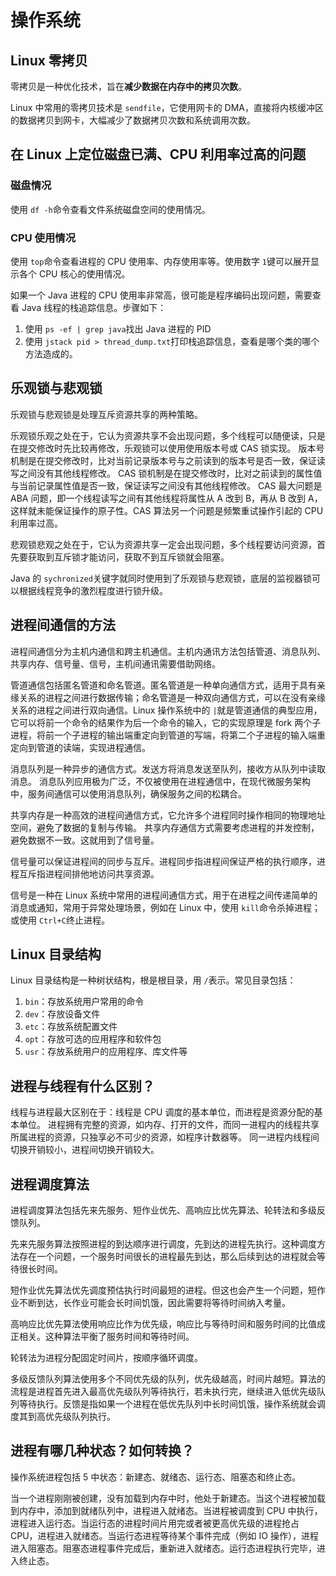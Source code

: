 # 操作系统

## Linux 零拷贝
零拷贝是一种优化技术，旨在**减少数据在内存中的拷贝次数**。

Linux 中常用的零拷贝技术是 `sendfile`，它使用网卡的 DMA，直接将内核缓冲区的数据拷贝到网卡，大幅减少了数据拷贝次数和系统调用次数。

## 在 Linux 上定位磁盘已满、CPU 利用率过高的问题

### 磁盘情况

使用 `df -h`命令查看文件系统磁盘空间的使用情况。

### CPU 使用情况

使用 `top`命令查看进程的 CPU 使用率、内存使用率等。使用数字 `1`键可以展开显示各个 CPU 核心的使用情况。

如果一个 Java 进程的 CPU 使用率非常高，很可能是程序编码出现问题，需要查看 Java 线程的栈追踪信息。步骤如下：

1. 使用 `ps -ef | grep java`找出 Java 进程的 PID
2. 使用 `jstack pid > thread_dump.txt`打印栈追踪信息，查看是哪个类的哪个方法造成的。

## 乐观锁与悲观锁

乐观锁与悲观锁是处理互斥资源共享的两种策略。

乐观锁乐观之处在于，它认为资源共享不会出现问题，多个线程可以随便读，只是在提交修改时先比较再修改，乐观锁可以使用使用版本号或 CAS 锁实现。
版本号机制是在提交修改时，比对当前记录版本号与之前读到的版本号是否一致，保证读写之间没有其他线程修改。
CAS 锁机制是在提交修改时，比对之前读到的属性值与当前记录属性值是否一致，保证读写之间没有其他线程修改。
CAS 最大问题是 ABA 问题，即一个线程读写之间有其他线程将属性从 A 改到 B，再从 B 改到 A，这样就未能保证操作的原子性。CAS 算法另一个问题是频繁重试操作引起的 CPU 利用率过高。

悲观锁悲观之处在于，它认为资源共享一定会出现问题，多个线程要访问资源，首先要获取到互斥锁才能访问，获取不到互斥锁就会阻塞。

Java 的 `sychronized`关键字就同时使用到了乐观锁与悲观锁，底层的监视器锁可以根据线程竞争的激烈程度进行锁升级。

## 进程间通信的方法

进程间通信分为主机内通信和跨主机通信。主机内通讯方法包括管道、消息队列、共享内存、信号量、信号，主机间通讯需要借助网络。

管道通信包括匿名管道和命名管道。匿名管道是一种单向通信方式，适用于具有亲缘关系的进程之间进行数据传输；命名管道是一种双向通信方式，可以在没有亲缘关系的进程之间进行双向通信。Linux 操作系统中的 `|`就是管道通信的典型应用，它可以将前一个命令的结果作为后一个命令的输入，它的实现原理是 fork 两个子进程，将前一个子进程的输出端重定向到管道的写端，将第二个子进程的输入端重定向到管道的读端，实现进程通信。

消息队列是一种异步的通信方式。发送方将消息发送至队列，接收方从队列中读取消息。
消息队列应用极为广泛，不仅被使用在进程通信中，在现代微服务架构中，服务间通信可以使用消息队列，确保服务之间的松耦合。

共享内存是一种高效的进程间通信方式，它允许多个进程同时操作相同的物理地址空间，避免了数据的复制与传输。
共享内存通信方式需要考虑进程的并发控制，避免数据不一致。这就用到了信号量。

信号量可以保证进程间的同步与互斥。进程同步指进程间保证严格的执行顺序，进程互斥指进程间排他地访问共享资源。

信号是一种在 Linux 系统中常用的进程间通信方式，用于在进程之间传递简单的消息或通知，常用于异常处理场景，例如在 Linux 中，使用 `kill`命令杀掉进程；或使用 `Ctrl+C`终止进程。

## Linux 目录结构

Linux 目录结构是一种树状结构，根是根目录，用 `/`表示。常见目录包括：

1. `bin`：存放系统用户常用的命令
2. `dev`：存放设备文件
3. `etc`：存放系统配置文件
4. `opt`：存放可选的应用程序和软件包
5. `usr`：存放系统用户的应用程序、库文件等


## 进程与线程有什么区别？

线程与进程最大区别在于：线程是 CPU 调度的基本单位，而进程是资源分配的基本单位。
进程拥有完整的资源，如内存、打开的文件，而同一进程内的线程共享所属进程的资源，只独享必不可少的资源，如程序计数器等。
同一进程内线程间切换开销较小，进程间切换开销较大。

## 进程调度算法

进程调度算法包括先来先服务、短作业优先、高响应比优先算法、轮转法和多级反馈队列。

先来先服务算法按照进程的到达顺序进行调度，先到达的进程先执行。这种调度方法存在一个问题，一个服务时间很长的进程最先到达，那么后续到达的进程就会等待很长时间。

短作业优先算法优先调度预估执行时间最短的进程。但这也会产生一个问题，短作业不断到达，长作业可能会长时间饥饿，因此需要将等待时间纳入考量。

高响应比优先算法使用响应比作为优先级，响应比与等待时间和服务时间的比值成正相关。这种算法平衡了服务时间和等待时间。

轮转法为进程分配固定时间片，按顺序循环调度。

多级反馈队列算法使用多个不同优先级的队列，优先级越高，时间片越短。算法的流程是进程首先进入最高优先级队列等待执行，若未执行完，继续进入低优先级队列等待执行。反馈是指如果一个进程在低优先队列中长时间饥饿，操作系统就会调度其到高优先级队列执行。

## 进程有哪几种状态？如何转换？

操作系统进程包括 5 中状态：新建态、就绪态、运行态、阻塞态和终止态。

当一个进程刚刚被创建，没有加载到内存中时，他处于新建态。当这个进程被加载到内存中，添加到就绪队列中，进程进入就绪态。当进程被调度到 CPU 中执行，进程进入运行态。当运行态的进程时间片用完或者被更高优先级的进程抢占 CPU，进程进入就绪态。当运行态进程等待某个事件完成（例如 IO 操作），进程进入阻塞态。阻塞态进程事件完成后，重新进入就绪态。运行态进程执行完毕，进入终止态。
